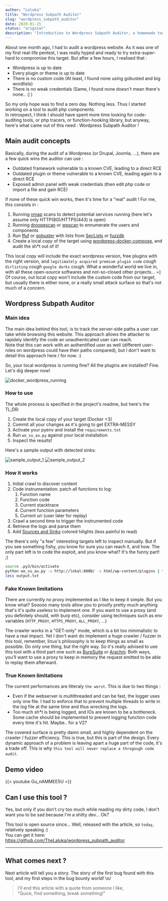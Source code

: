 ```yaml
---
author: "Laluka"
title: "Wordpress Subpath Auditor"
slug: "wordpress_subpath_auditor"
date: 2020-01-25
status: "original"
description: "Introduction to Wordpress Subpath Auditor, a homemade tool that can be used to audit various components within a Wordpress installation. It relies on docker, git, php, wordpress, python, and virtualenv. "
---
```



About one month ago, I had to audit a wordpress website. As it was one of my first real-life pentest, I was really hyped and ready to try extra-super-hard to compromise this target. But after a few hours, I realised that : 

- Wordpress is up to date
- Every plugin or theme is up to date
- There is no custom code (At least, I found none using gobusted and big wordlists)
- There is no weak credentials (Same, I found none doesn't mean there's none.. :] )

So my only hope was to find a zero day. Nothing less. Thus I started working on a tool to audit php components. \
In retrospect, I think I should have spent more time looking for code-auditing tools, or php tracers, or function-hooking library, but anyway, here's what came out of this need : Wordpress Subpath Auditor !


## Main audit concepts

Basically, during the audit of a Wordpress (or Drupal, Joomla, ...), there are a few quick wins the auditor can use : 

- Outdated framework vulnerable to a known CVE, leading to a direct RCE
- Outdated plugin or theme vulnerable to a known CVE, leading again to a direct RCE
- Exposed admin panel with weak credentials (then edit php code or import a file and gain RCE)

If none of these quick win works, then it's time for a "real" audit ! For me, this consists in : 

1. Running [nmap](https://github.com/nmap/nmap) scans to detect potential services running (here let's assume only HTTP(80)/HTTPS(443) is open)
1. Running [droopescan](https://github.com/droope/droopescan) or [wpscan](https://github.com/wpscanteam/wpscan) to ennumerate the users and components
1. Run [ffuf](https://github.com/ffuf/ffuf) or [gobuster](https://github.com/OJ/gobuster) with lists from [SecLists](https://github.com/danielmiessler/SecLists) or [fuzzdb](https://github.com/fuzzdb-project/fuzzdb)
1. Create a local copy of the target using [wordpress-docker-compose](https://github.com/nezhar/wordpress-docker-compose), and audit the sh*t out of it!

This local copy will include the exact wordpress version, free plugins with the right version, and `legitimately acquired premium plugin code` *cough* `dirlisting` *cough* `google dorks` *cough*. What a wonderful world we live in, with all these open-source softwares and not-so-closed other projects... =] \
Of course, out local copy won't include the custom code from our target, but usually there is either none, or a really small attack surface so that's not much of a concern. 


## Wordpress Subpath Auditor

### Main idea

The main idea behind this tool, is to track the server-side paths a user can take while browsing this website. This approach allows the attacker to rapidely identify the code an unauthenticated user can reach. \
Note that this can work with an authentified user as well (different user-roles on wordpress could have their paths compared), but I don't want to detail this approach here / for now. :)

So, your local wordpress is running fine? All the plugins are installed? Fine. Let's dig deeper now!

<img class="img_big" src="/hacking/wordpress_subpath_auditor/docker_wordpress_running.png" alt="docker_wordpress_running">


### How to use

The whole process is specified in the project's readme, but here's the TL;DR: 

1. Create the local copy of your target (Docker <3)
1. Commit all your changes as it's going to get EXTRA-MESSY
1. Activate your pyenv and install the `requirements.txt`
1. Run `wo_su_au.py` against your local installation
1. Inspect the results!

Here's a sample output with detected sinks:

<img class="img_big" src="/hacking/wordpress_subpath_auditor/sample_output_1.png" alt="sample_output_1">
<img class="img_big" src="/hacking/wordpress_subpath_auditor/sample_output_2.png" alt="sample_output_2">


### How it works

1. Initial crawl to discover content
1. Code instrumentation: patch all functions to log:
   1. Function name
   1. Function code
   1. Current stacktrace
   1. Current function parameters
   1. Current uri (user later for replay)
1. Crawl a second time to trigger the instrumented code
1. Retrieve the logs and parse them
1. Add [Sources and Sinks](https://www.youtube.com/watch?v=ZaOtY4i5w_U) colored hilights (less painful to read)

The there's only "a few" interesting targets left to inspect manually. But if you see something fishy, you know for sure you can reach it, and how. The only part left is to code the exploit, and you know what? It's the funny part! ;)

```bash
source .py3/bin/activate
python wo_su_au.py -u http://lokal:8000/ -s html/wp-content/plugins | tee output.txt
less output.txt
```


### Fake Known limitations

There are currently no proxy implemented as I like to keep it simple. But you know what? Sooooo many tools allow you to proxify pretty much anything that's it's quite useless to implement one. If you want to use a proxy (and you definitely should, with burp etc), consider using techniques such as env variables (`HTTP_PROXY`, `HTTPS_PROXY`, `ALL_PROXY`, ...)

The crawler works in a "GET-only" mode, which is a bit too minimalistic to have a real impact. Yet I don't want do implement a huge crawler / fuzzer in this tool, remember, linux's philosophy is to keep things as small as possible. Do only one thing, but the right way. So it's really advised to use this tool with a third part one such as [BurpSuite](https://portswigger.net/burp/communitydownload) or [Arachni](https://github.com/Arachni/arachni). Both ways, you'll want to use a proxy to keep in memory the request emitted to be able to replay them afterward. 


### True Known limitations

The current performances are litteraly `the worst`. This is due to two things : 

- Even if the webserver is multithreaded and can be fast, the logger uses only one file. I had to enforce that to prevent multiple threads to write in the log file at the same time and thus wrecking the logs. 
- Too much sh*t is being logged, and IOs are known to be a bottleneck. Some cache should be implemented to prevent logging function code every time it's hit. Maybe.. for a V2? 

The covered surface is pretty damn small, and highly dependent on the crawler / fuzzer efficiency. This is true, but this is part of the design. Every dynamic approach of a problem is leaving apart a huge part of the code, it's a trade off. This is why `this tool will never replace a throgough code audit`. 


## Demo video

{{< youtube Gu_nAMMEE5U >}}


## Can I use this tool ?

Yes, but only if you don't cry too much while reading my dirty code, I don't want you to be sad because I'm a shitty dev... Ok?

This tool is open source since... Well, released with the article, so `today`, relatively speaking :) \
You can get it here: https://github.com/TheLaluka/wordpress_subpath_auditor

---

## What comes next ?

Next article will tell you a story. The story of the first bug found with this tool, and my first steps in the bug bounty world! \o/

> I'll end this article with a quote from someone I like, \
> "Quick, find something, break something!"
